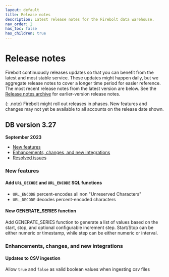 ```yaml
---
layout: default
title: Release notes
description: Latest release notes for the Firebolt data warehouse.
nav_order: 2
has_toc: false
has_children: true
---
```


# Release notes

Firebolt continuously releases updates so that you can benefit from the latest and most stable service. These updates might happen daily, but we aggregate release notes to cover a longer time period for easier reference. The most recent release notes from the latest version are below. See the [Release notes archive](../release-notes/release-notes-archive.md) for earlier-version release notes.

{: .note}
Firebolt might roll out releases in phases. New features and changes may not yet be available to all accounts on the release date shown.


## DB version 3.27
**September 2023**

* [New features](#new-features)
* [Enhancements, changes, and new integrations](#enhancements-changes-and-new-integrations)
* [Resolved issues](#resolved-issues)

### New features

#### Add `URL_DECODE` and `URL_ENCODE` SQL functions
- `URL_ENCODE` percent-encodes all non "Unreserved Characters"
- `URL_DECODE` decodes percent-encoded characters

#### New GENERATE_SERIES function
Add GENERATE_SERIES function to generate a list of values based on the start, stop, and optional configurable increment step. Start/Stop can be either numeric or timestamp, while step can be either numeric or interval. 

### Enhancements, changes, and new integrations

#### Updates to CSV ingestion
Allow `true` and `false` as valid boolean values when ingesting csv files

